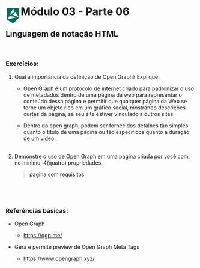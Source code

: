 <div display="flex">
    <img src="../assets/alpha-logo.png" width="40px" align="left"/>
    <h1>Módulo 03 - Parte 06</h1>
</div>

## Linguagem de notação HTML
&nbsp;
### Exercícios:

1. Qual a importância da definição de Open Graph? Explique.

    - Open Graph é um protocolo de internet criado para padronizar o uso de metadados dentro de uma página da web para representar o conteúdo dessa página e permitir que qualquer página da Web se torne um objeto rico em um gráfico social, mostrando descrições curtas da página, se seu site estiver vinculado a outros sites.

    - Dentro do open graph, podem ser fornecidos detalhes tão simples quanto o título de uma página ou tão específicos quanto a duração de um vídeo.
<br><br>

1. Demonstre o uso de Open Graph em uma página criada por você com, no mínimo, 4(quatro) propriedades.

    > [pagina com requisitos](./index.html)

&nbsp;
---

### Referências básicas:

- Open Graph

    - https://ogp.me/

- Gera e permite preview de Open Graph Meta Tags

    - https://www.opengraph.xyz/